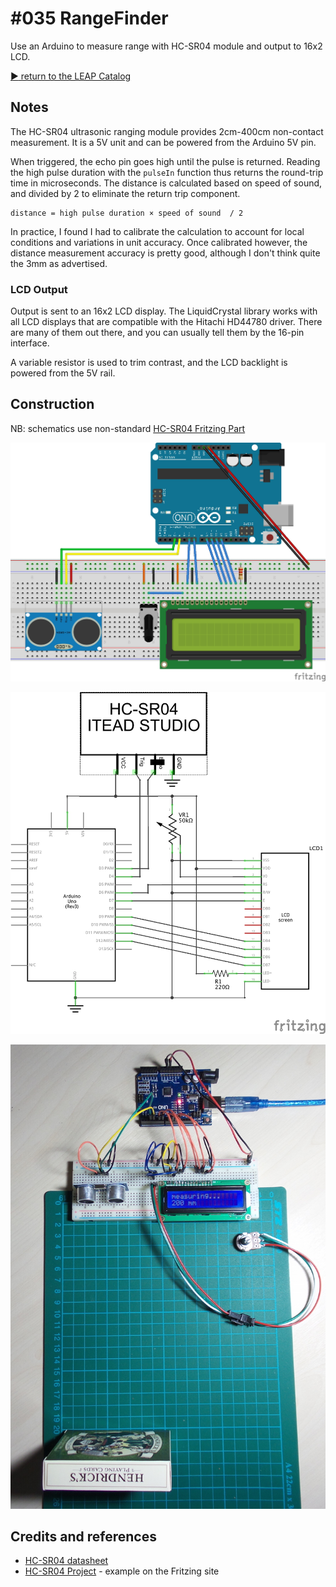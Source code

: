 # #035 RangeFinder

Use an Arduino to measure range with HC-SR04 module and output to 16x2 LCD.


[:arrow_forward: return to the LEAP Catalog](http://leap.tardate.com)

## Notes

The HC-SR04 ultrasonic ranging module provides 2cm-400cm non-contact measurement.
It is a 5V unit and can be powered from the Arduino 5V pin.

When triggered, the echo pin goes high until the pulse is returned.
Reading the high pulse duration with the `pulseIn` function thus returns the round-trip time in microseconds.
The distance is calculated based on speed of sound, and divided by 2 to eliminate the return trip component.

    distance = high pulse duration × speed of sound  / 2

In practice, I found I had to calibrate the calculation to account for local conditions and variations in unit accuracy.
Once calibrated however, the distance measurement accuracy is pretty good, although I don't think quite the 3mm as advertised.

### LCD Output

Output is sent to an 16x2 LCD display.
The LiquidCrystal library works with all LCD displays that are compatible with the Hitachi HD44780 driver.
There are many of them out there, and you can usually tell them by the 16-pin interface.

A variable resistor is used to trim contrast, and the LCD backlight is powered from the 5V rail.

## Construction

NB: schematics use non-standard [HC-SR04 Fritzing Part](../../FritzingParts)

![The Breadboard](./assets/RangeFinder_bb.jpg?raw=true)

![The Schematic](./assets/RangeFinder_schematic.jpg?raw=true)

![The Build](./assets/RangeFinder_build.jpg?raw=true)

## Credits and references
* [HC-SR04 datasheet](http://www.micropik.com/PDF/HCSR04.pdf)
* [HC-SR04 Project](http://fritzing.org/projects/hc-sr04-project) - example on the Fritzing site
